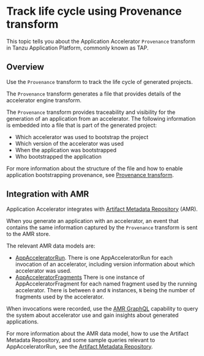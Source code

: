 # Track life cycle using Provenance transform

This topic tells you about the Application Accelerator `Provenance` transform in Tanzu Application
Platform, commonly known as TAP.

## <a id="overview"></a> Overview 

Use the `Provenance` transform to track the life cycle of generated projects.

The `Provenance` transform generates a file that
provides details of the accelerator engine transform.

The `Provenance` transform provides traceability and visibility for the generation of an application
from an accelerator. The following information is embedded into a file that is part of the generated
project:

- Which accelerator was used to bootstrap the project
- Which version of the accelerator was used
- When the application was bootstrapped
- Who bootstrapped the application

For more information about the structure of the file and how to enable application bootstrapping
provenance, see [Provenance transform](creating-accelerators/transforms/provenance.hbs.md).

## <a id="amr"></a> Integration with AMR

Application Accelerator integrates with [Artifact Metadata Repository](../scst-store/overview.hbs.md) (AMR).

When you generate an application with an accelerator, an event that contains the same information captured by the `Provenance` transform is sent to the AMR store.

The relevant AMR data models are:

- [AppAcceleratorRun](../scst-store/amr/data-model-and-concepts.hbs.md#appacceleratorruns). There is one AppAcceleratorRun for each invocation of an accelerator, including version information about which accelerator was used.
- [AppAcceleratorFragments](../scst-store/amr/data-model-and-concepts.hbs.md#appacceleratorfragments) There is one instance of AppAcceleratorFragment for each named fragment used by the running accelerator. There is between `0` and `N` instances, `N` being the number of fragments used by the accelerator.

When invocations were recorded, use the
[AMR GraphQL](../scst-store/amr/graphql-query.hbs.md) capability to query the system about
accelerator use and gain insights about generated applications.

For more information about the AMR data model, how to use the Artifact Metadata Repository,
and some sample queries relevant to AppAcceleratorRun, see the [Artifact Metadata Repository](../scst-store/overview.hbs.md).
